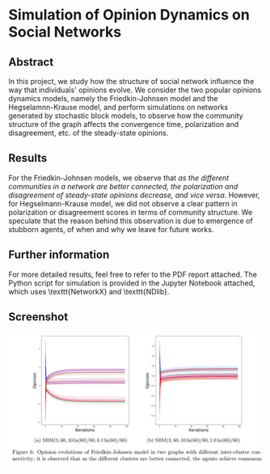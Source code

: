 # Simulation of Opinion Dynamics on Social Networks

## Abstract
In this project, we study how the structure of social network influence the way that individuals' opinions evolve. We consider the two popular opinions dynamics models, namely the Friedkin-Johnsen model and the Hegselamnn-Krause model, and perform simulations on networks generated by stochastic block models, to observe how the community structure of the graph affects the convergence time, polarization and disagreement, etc. of the steady-state opinions.

## Results
For the Friedkin-Johnsen models, we observe that _as the different communities in a network are better connected, the polarization and disagreement of steady-state opinions decrease, and vice versa_. However, for Hegselmann-Krause model, we did not observe a clear pattern in polarization or disagreement scores in terms of community structure. We speculate that the reason behind this observation is due to emergence of stubborn agents, of when and why we leave for future works.

## Further information
For more detailed results, feel free to refer to the PDF report attached. The Python script for simulation is provided in the Jupyter Notebook attached, which uses \texttt{NetworkX} and \texttt{NDlib}.

## Screenshot
![FJ_SBM](fj_sbm.png)

